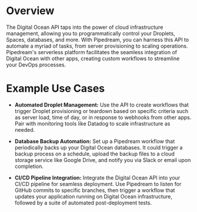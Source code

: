 # Overview

The Digital Ocean API taps into the power of cloud infrastructure management, allowing you to programmatically control your Droplets, Spaces, databases, and more. With Pipedream, you can harness this API to automate a myriad of tasks, from server provisioning to scaling operations. Pipedream's serverless platform facilitates the seamless integration of Digital Ocean with other apps, creating custom workflows to streamline your DevOps processes.

# Example Use Cases

- **Automated Droplet Management:** Use the API to create workflows that trigger Droplet provisioning or teardown based on specific criteria such as server load, time of day, or in response to webhooks from other apps. Pair with monitoring tools like Datadog to scale infrastructure as needed.

- **Database Backup Automation:** Set up a Pipedream workflow that periodically backs up your Digital Ocean databases. It could trigger a backup process on a schedule, upload the backup files to a cloud storage service like Google Drive, and notify you via Slack or email upon completion.

- **CI/CD Pipeline Integration:** Integrate the Digital Ocean API into your CI/CD pipeline for seamless deployment. Use Pipedream to listen for GitHub commits to specific branches, then trigger a workflow that updates your application running on Digital Ocean infrastructure, followed by a suite of automated post-deployment tests.
